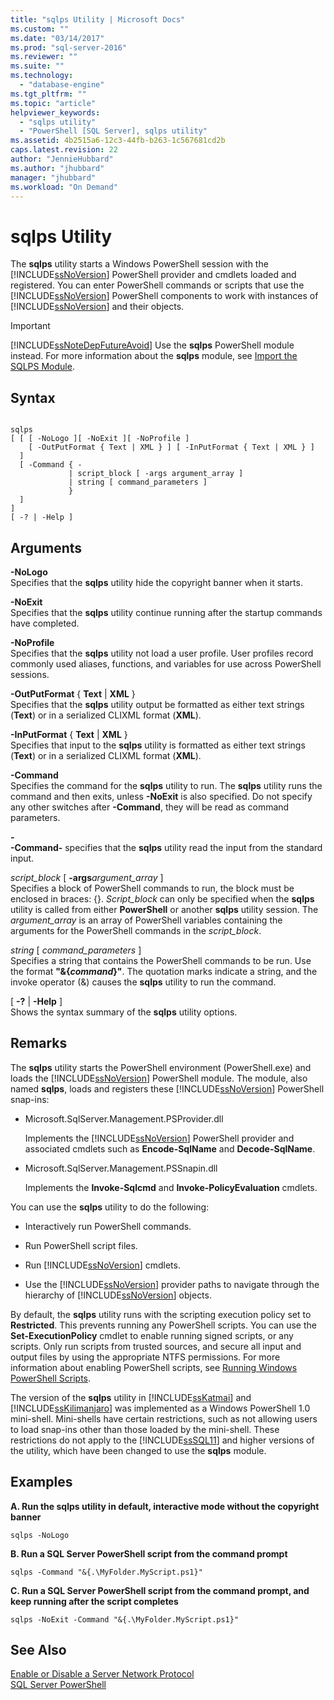 ```yaml
---
title: "sqlps Utility | Microsoft Docs"
ms.custom: ""
ms.date: "03/14/2017"
ms.prod: "sql-server-2016"
ms.reviewer: ""
ms.suite: ""
ms.technology: 
  - "database-engine"
ms.tgt_pltfrm: ""
ms.topic: "article"
helpviewer_keywords: 
  - "sqlps utility"
  - "PowerShell [SQL Server], sqlps utility"
ms.assetid: 4b2515a6-12c3-44fb-b263-1c567681cd2b
caps.latest.revision: 22
author: "JennieHubbard"
ms.author: "jhubbard"
manager: "jhubbard"
ms.workload: "On Demand"
---
```

# sqlps Utility
  The **sqlps** utility starts a Windows PowerShell session with the [!INCLUDE[ssNoVersion](../includes/ssnoversion-md.md)] PowerShell provider and cmdlets loaded and registered. You can enter PowerShell commands or scripts that use the [!INCLUDE[ssNoVersion](../includes/ssnoversion-md.md)] PowerShell components to work with instances of [!INCLUDE[ssNoVersion](../includes/ssnoversion-md.md)] and their objects.  
  
> [!IMPORTANT]  
>  [!INCLUDE[ssNoteDepFutureAvoid](../includes/ssnotedepfutureavoid-md.md)] Use the **sqlps** PowerShell module instead. For more information about the **sqlps** module, see [Import the SQLPS Module](../relational-databases/scripting/import-the-sqlps-module.md).  
  
## Syntax  
  
```  
  
sqlps   
[ [ [ -NoLogo ][ -NoExit ][ -NoProfile ]  
    [ -OutPutFormat { Text | XML } ] [ -InPutFormat { Text | XML } ]  
  ]  
  [ -Command { -  
             | script_block [ -args argument_array ]  
             | string [ command_parameters ]  
             }  
  ]  
]  
[ -? | -Help ]  
```  
  
## Arguments  
 **-NoLogo**  
 Specifies that the **sqlps** utility hide the copyright banner when it starts.  
  
 **-NoExit**  
 Specifies that the **sqlps** utility continue running after the startup commands have completed.  
  
 **-NoProfile**  
 Specifies that the **sqlps** utility not load a user profile. User profiles record commonly used aliases, functions, and variables for use across PowerShell sessions.  
  
 **-OutPutFormat** { **Text** | **XML** }  
 Specifies that the **sqlps** utility output be formatted as either text strings (**Text**) or in a serialized CLIXML format (**XML**).  
  
 **-InPutFormat** { **Text** | **XML** }  
 Specifies that input to the **sqlps** utility is formatted as either text strings (**Text**) or in a serialized CLIXML format (**XML**).  
  
 **-Command**  
 Specifies the command for the **sqlps** utility to run. The **sqlps** utility runs the command and then exits, unless **-NoExit** is also specified. Do not specify any other switches after **-Command**, they will be read as command parameters.  
  
 **-**  
 **-Command-** specifies that the **sqlps** utility read the input from the standard input.  
  
 *script_block* [ **-args***argument_array* ]  
 Specifies a block of PowerShell commands to run, the block must be enclosed in braces: {}. *Script_block* can only be specified when the **sqlps** utility is called from either **PowerShell** or another **sqlps** utility session. The *argument_array* is an array of PowerShell variables containing the arguments for the PowerShell commands in the *script_block*.  
  
 *string* [ *command_parameters* ]  
 Specifies a string that contains the PowerShell commands to be run. Use the format **"&{***command***}"**. The quotation marks indicate a string, and the invoke operator (&) causes the **sqlps** utility to run the command.  
  
 [ **-?** | **-Help** ]  
 Shows the syntax summary of the **sqlps** utility options.  
  
## Remarks  
 The **sqlps** utility starts the PowerShell environment (PowerShell.exe) and loads the [!INCLUDE[ssNoVersion](../includes/ssnoversion-md.md)] PowerShell module. The module, also named **sqlps**, loads and registers these [!INCLUDE[ssNoVersion](../includes/ssnoversion-md.md)] PowerShell snap-ins:  
  
-   Microsoft.SqlServer.Management.PSProvider.dll  
  
     Implements the [!INCLUDE[ssNoVersion](../includes/ssnoversion-md.md)] PowerShell provider and associated cmdlets such as **Encode-SqlName** and **Decode-SqlName**.  
  
-   Microsoft.SqlServer.Management.PSSnapin.dll  
  
     Implements the **Invoke-Sqlcmd** and **Invoke-PolicyEvaluation** cmdlets.  
  
 You can use the **sqlps** utility to do the following:  
  
-   Interactively run PowerShell commands.  
  
-   Run PowerShell script files.  
  
-   Run [!INCLUDE[ssNoVersion](../includes/ssnoversion-md.md)] cmdlets.  
  
-   Use the [!INCLUDE[ssNoVersion](../includes/ssnoversion-md.md)] provider paths to navigate through the hierarchy of [!INCLUDE[ssNoVersion](../includes/ssnoversion-md.md)] objects.  
  
 By default, the **sqlps** utility runs with the scripting execution policy set to **Restricted**. This prevents running any PowerShell scripts. You can use the **Set-ExecutionPolicy** cmdlet to enable running signed scripts, or any scripts. Only run scripts from trusted sources, and secure all input and output files by using the appropriate NTFS permissions. For more information about enabling PowerShell scripts, see [Running Windows PowerShell Scripts](http://go.microsoft.com/fwlink/?LinkId=103166).  
  
 The version of the **sqlps** utility in [!INCLUDE[ssKatmai](../includes/sskatmai-md.md)] and [!INCLUDE[ssKilimanjaro](../includes/sskilimanjaro-md.md)] was implemented as a Windows PowerShell 1.0 mini-shell. Mini-shells have certain restrictions, such as not allowing users to load snap-ins other than those loaded by the mini-shell. These restrictions do not apply to the [!INCLUDE[ssSQL11](../includes/sssql11-md.md)] and higher versions of the utility, which have been changed to use the **sqlps** module.  
  
## Examples  
 **A. Run the sqlps utility in default, interactive mode without the copyright banner**  
  
```  
sqlps -NoLogo  
```  
  
 **B. Run a SQL Server PowerShell script from the command prompt**  
  
```  
sqlps -Command "&{.\MyFolder.MyScript.ps1}"  
```  
  
 **C. Run a SQL Server PowerShell script from the command prompt, and keep running after the script completes**  
  
```  
sqlps -NoExit -Command "&{.\MyFolder.MyScript.ps1}"  
```  
  
## See Also  
 [Enable or Disable a Server Network Protocol](../database-engine/configure-windows/enable-or-disable-a-server-network-protocol.md)   
 [SQL Server PowerShell](../relational-databases/scripting/sql-server-powershell.md)  
  
  
